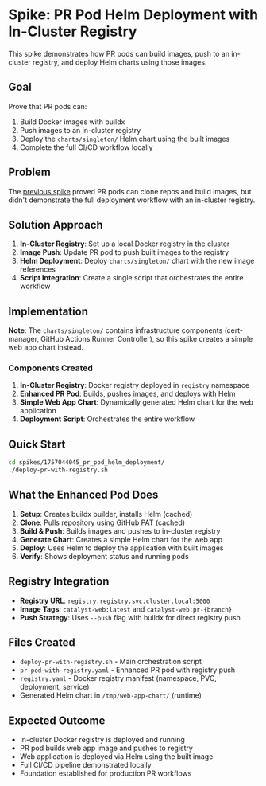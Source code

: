 # Spike: PR Pod Helm Deployment with In-Cluster Registry

This spike demonstrates how PR pods can build images, push to an in-cluster registry, and deploy Helm charts using those images.

## Goal

Prove that PR pods can:
1. Build Docker images with buildx
2. Push images to an in-cluster registry
3. Deploy the `charts/singleton/` Helm chart using the built images
4. Complete the full CI/CD workflow locally

## Problem

The [previous spike](../1756920599_local_pr_pod_testing/) proved PR pods can clone repos and build images, but didn't demonstrate the full deployment workflow with an in-cluster registry.

## Solution Approach

1. **In-Cluster Registry**: Set up a local Docker registry in the cluster
2. **Image Push**: Update PR pod to push built images to the registry
3. **Helm Deployment**: Deploy `charts/singleton/` chart with the new image references
4. **Script Integration**: Create a single script that orchestrates the entire workflow

## Implementation

**Note**: The `charts/singleton/` contains infrastructure components (cert-manager, GitHub Actions Runner Controller), so this spike creates a simple web app chart instead.

### Components Created

1. **In-Cluster Registry**: Docker registry deployed in `registry` namespace
2. **Enhanced PR Pod**: Builds, pushes images, and deploys with Helm
3. **Simple Web App Chart**: Dynamically generated Helm chart for the web application
4. **Deployment Script**: Orchestrates the entire workflow

## Quick Start

```bash
cd spikes/1757044045_pr_pod_helm_deployment/
./deploy-pr-with-registry.sh
```

## What the Enhanced Pod Does

1. **Setup**: Creates buildx builder, installs Helm (cached)
2. **Clone**: Pulls repository using GitHub PAT (cached)
3. **Build & Push**: Builds images and pushes to in-cluster registry
4. **Generate Chart**: Creates a simple Helm chart for the web app
5. **Deploy**: Uses Helm to deploy the application with built images
6. **Verify**: Shows deployment status and running pods

## Registry Integration

- **Registry URL**: `registry.registry.svc.cluster.local:5000`
- **Image Tags**: `catalyst-web:latest` and `catalyst-web:pr-{branch}`
- **Push Strategy**: Uses `--push` flag with buildx for direct registry push

## Files Created

- `deploy-pr-with-registry.sh` - Main orchestration script  
- `pr-pod-with-registry.yaml` - Enhanced PR pod with registry push
- `registry.yaml` - Docker registry manifest (namespace, PVC, deployment, service)
- Generated Helm chart in `/tmp/web-app-chart/` (runtime)

## Expected Outcome

- In-cluster Docker registry is deployed and running
- PR pod builds web app image and pushes to registry
- Web application is deployed via Helm using the built image
- Full CI/CD pipeline demonstrated locally
- Foundation established for production PR workflows